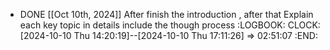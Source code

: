 - DONE [[Oct 10th, 2024]] After finish the introduction , after that Explain each key topic in details include the though process
  :LOGBOOK:
  CLOCK: [2024-10-10 Thu 14:20:19]--[2024-10-10 Thu 17:11:26] =>  02:51:07
  :END:
